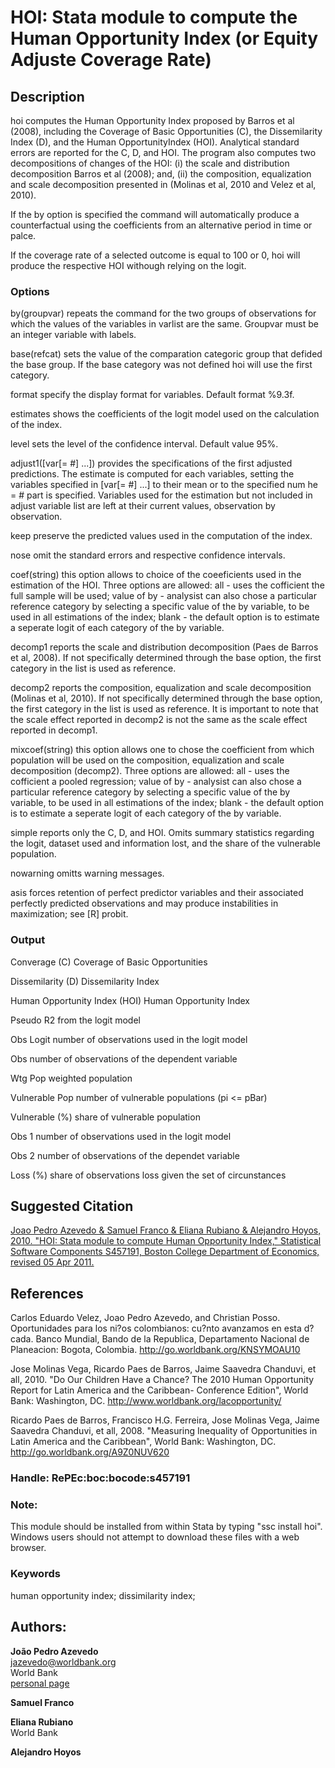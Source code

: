 ﻿# HOI: Stata module to compute the Human Opportunity Index (or Equity Adjuste Coverage Rate)

## Description

  hoi computes the Human Opportunity Index proposed by Barros et al (2008), including the Coverage of Basic Opportunities (C), the Dissemilarity Index (D), and the Human OpportunityIndex (HOI). Analytical standard errors are reported for the C, D, and HOI. The program also computes two decompositions of changes of the HOI: (i) the scale and distribution decomposition Barros et al (2008); and, (ii) the composition, equalization and scale decomposition presented in (Molinas et al, 2010 and Velez et al, 2010).

  If the by option is specified the command will automatically produce a counterfactual using the coefficients from an alternative period in time or palce.

  If the coverage rate of a selected outcome is equal to 100 or 0, hoi will produce the respective HOI withough relying on the logit.

### Options

 by(groupvar) repeats the command for the two groups of observations for which the values of the variables in varlist are the same. Groupvar must be an integer variable with labels.

 base(refcat) sets the value of the comparation categoric group that defided the base group. If the base category was not defined hoi will use the first category.

 format specify the display format for variables. Default format %9.3f.

 estimates shows the coefficients of the logit model used on the calculation of the index.

 level sets the level of the confidence interval. Default value 95%.

 adjust1([var[= #] ...]) provides the specifications of the first adjusted predictions. The estimate is computed for each variables, setting the variables specified in [var[= #] ...] to their mean or to the specified num he = # part is specified.  Variables used for the estimation but not included in adjust variable list are left at their current values, observation by observation.

 keep preserve the predicted values used in the computation of the index.

 nose omit the standard errors and respective confidence intervals.

 coef(string) this option allows to choice of the coeeficients used in the estimation of the HOI.  Three options are allowed: all - uses the cofficient the full sample will be used; value of by - analysist can also chose a particular reference category by selecting a specific value of the by variable, to be used in all estimations of the index; blank - the default option is to estimate a seperate logit of each category of the by variable.

 decomp1 reports the scale and distribution decomposition (Paes de Barros et al, 2008). If not specifically determined through the base option, the first category in the list is used as reference.

 decomp2 reports the composition, equalization and scale decomposition (Molinas et al, 2010). If not specifically determined through the base option, the first category in the list is used as reference. It is important to note that the scale effect reported in decomp2 is not the same as the scale effect reported in decomp1.

 mixcoef(string) this option allows one to chose the coefficient from which population will be used on the composition, equalization and scale decomposition (decomp2).  Three options are allowed: all - uses the cofficient a pooled regression; value of by - analysist can also chose a particular reference category by selecting a specific value of the by variable, to be used in all estimations of the index; blank - the default option is to estimate a seperate logit of each category of the by variable.

 simple reports only the C, D, and HOI. Omits summary statistics regarding the logit, dataset used and information lost, and the share of the vulnerable population.

 nowarning omitts warning messages.

 asis forces retention of perfect predictor variables and their associated perfectly predicted observations and may produce instabilities in maximization; see [R] probit.

### Output

 Converage (C) Coverage of Basic Opportunities
 
 Dissemilarity (D) Dissemilarity Index

 Human Opportunity Index (HOI) Human Opportunity Index

 Pseudo R2 from the logit model

 Obs Logit number of observations used in the logit model

 Obs number of observations of the dependent variable

 Wtg Pop weighted population

 Vulnerable Pop number of vulnerable populations (pi <= pBar)

 Vulnerable (%) share of vulnerable population

 Obs 1 number of observations used in the logit model

 Obs 2 number of observations of the dependet variable

 Loss (%) share of observations loss given the set of circunstances

## Suggested Citation
[Joao Pedro Azevedo & Samuel Franco & Eliana Rubiano & Alejandro Hoyos, 2010. "HOI: Stata module to compute Human Opportunity Index," Statistical Software Components S457191, Boston College Department of Economics, revised 05 Apr 2011.](https://ideas.repec.org/c/boc/bocode/s457191.html)

## References

 Carlos Eduardo Velez, Joao Pedro Azevedo, and Christian Posso. Oportunidades para los ni?os colombianos:  cu?nto avanzamos en esta d?cada. Banco Mundial, Bando de la Republica, Departamento Nacional de Planeacion:  Bogota, Colombia.  http://go.worldbank.org/KNSYMOAU10

 Jose Molinas Vega, Ricardo Paes de Barros, Jaime Saavedra Chanduvi, et all, 2010. "Do Our Children Have a Chance? The 2010 Human Opportunity Report for Latin America and the Caribbean- Conference Edition", World Bank: Washington, DC.  http://www.worldbank.org/lacopportunity/

 Ricardo Paes de Barros, Francisco H.G. Ferreira, Jose Molinas Vega, Jaime Saavedra Chanduvi, et all, 2008. "Measuring Inequality of Opportunities in Latin America and the Caribbean", World Bank: Washington, DC.  http://go.worldbank.org/A9Z0NUV620

### Handle: RePEc:boc:bocode:s457191 

### Note: 
This module should be installed from within Stata by typing "ssc install hoi". Windows users should not attempt to download these files with a web browser.

### Keywords
human opportunity index; dissimilarity index;

## Authors: 

  **João Pedro Azevedo**  
  [jazevedo@worldbank.org](mailto:jazevedo@worldbank.org)  
  World Bank  
  [personal page](http://www.worldbank.org/en/about/people/j/joao-pedro-azevedo)  

  **Samuel Franco**  

  **Eliana Rubiano**  
  World Bank  

  **Alejandro Hoyos**  


